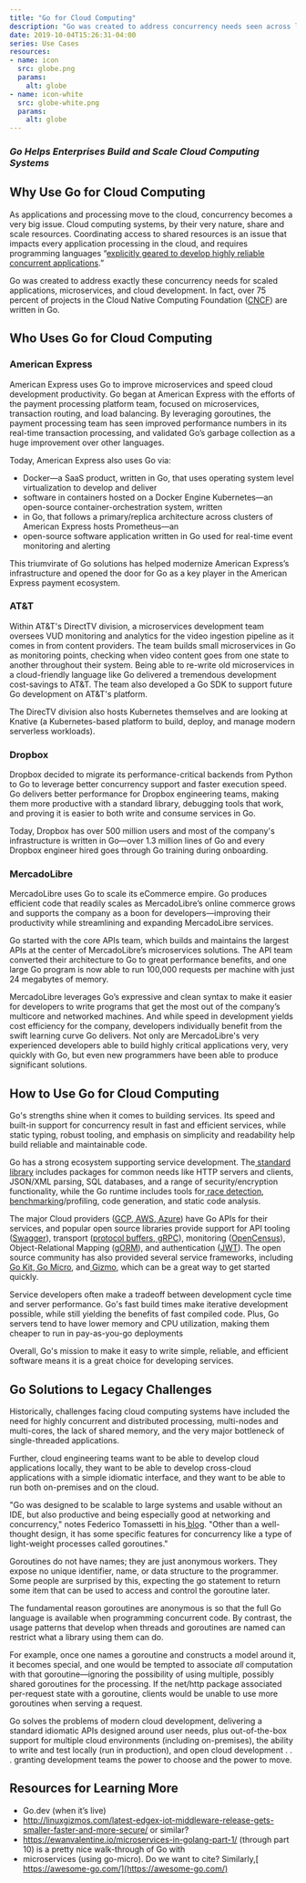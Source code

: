 ```yaml
---
title: "Go for Cloud Computing"
description: "Go was created to address concurrency needs seen across large systems and in cloud development. With a strong ecosystem of tools supporting service development, Go APIs on major cloud providers, and a variety of popular open source libraries it is easier than ever to build services with Go."
date: 2019-10-04T15:26:31-04:00
series: Use Cases
resources:
- name: icon
  src: globe.png
  params:
    alt: globe
- name: icon-white
  src: globe-white.png
  params:
    alt: globe
---
```


### _Go Helps Enterprises Build and Scale Cloud Computing Systems_

## **Why Use Go for Cloud Computing**

As applications and processing move to the cloud, concurrency becomes a very big issue. Cloud computing systems, by
their very nature, share and scale resources. Coordinating access to shared resources is an issue that impacts every
application processing in the cloud, and requires programming languages “[explicitly geared to develop highly reliable
concurrent applications](https://tomassetti.me/best-programming-languages/).”

Go was created to address exactly these concurrency needs for scaled applications, microservices, and cloud development.
In fact, over 75 percent of projects in the Cloud Native Computing Foundation ([CNCF](https://www.cncf.io/projects/))
are written in Go.

## **Who Uses Go for Cloud Computing**

### **American Express**

American Express uses Go to improve microservices and speed cloud development productivity. Go began at American Express
with the efforts of the payment processing platform team, focused on microservices, transaction routing, and load
balancing. By leveraging goroutines, the payment processing team has seen improved performance numbers in its real-time
transaction processing, and validated Go’s garbage collection as a huge improvement over other languages.

Today, American Express also uses Go via:

*   Docker—a SaaS product, written in Go, that uses operating system level virtualization to develop and deliver
*   software in containers hosted on a Docker Engine Kubernetes—an open-source container-orchestration system, written
*   in Go, that follows a primary/replica architecture across clusters of American Express hosts Prometheus—an
*   open-source software application written in Go used for real-time event monitoring and alerting

This triumvirate of Go solutions has helped modernize American Express’s infrastructure and opened the door for Go as a
key player in the American Express payment ecosystem.

### **AT&T**

Within AT&T's DirectTV division, a microservices development team oversees VUD monitoring and analytics for the video
ingestion pipeline as it comes in from content providers. The team builds small microservices in Go as monitoring
points, checking when video content goes from one state to another throughout their system. Being able to re-write old
microservices in a cloud-friendly language like Go delivered a tremendous development cost-savings to AT&T.  The team
also developed a Go SDK to support future Go development on AT&T's platform.

The DirecTV division also hosts Kubernetes themselves and are looking at Knative (a Kubernetes-based platform to build,
deploy, and manage modern serverless workloads).

### **Dropbox**

Dropbox decided to migrate its performance-critical backends from Python to Go to leverage better concurrency support
and faster execution speed.  Go delivers better performance for Dropbox engineering teams, making them more productive
with a standard library, debugging tools that work, and proving it is easier to both write and consume services in Go.

Today, Dropbox has over 500 million users and most of the company's infrastructure is written in Go—over 1.3 million
lines of Go and every Dropbox engineer hired goes through Go training during onboarding.

### **MercadoLibre**

MercadoLibre uses Go to scale its eCommerce empire.  Go produces efficient code that readily scales as MercadoLibre’s
online commerce grows and supports the company as a boon for developers—improving their productivity while streamlining
and expanding MercadoLibre services.

Go started with the core APIs team, which builds and maintains the largest APIs at the center of MercadoLibre’s
microservices solutions. The API team converted their architecture to Go to great performance benefits, and one large Go
program is now able to run 100,000 requests per machine with just 24 megabytes of memory.

MercadoLibre leverages Go’s expressive and clean syntax to make it easier for developers to write programs that get the
most out of the company’s multicore and networked machines. And while speed in development yields cost efficiency for
the company, developers individually benefit from the swift learning curve Go delivers. Not only are MercadoLibre's very
experienced developers able to build highly critical applications very, very quickly with Go, but even new programmers
have been able to produce significant solutions.

## **How to Use Go for Cloud Computing**

Go's strengths shine when it comes to building services. Its speed and built-in support for concurrency result in fast
and efficient services, while static typing, robust tooling, and emphasis on simplicity and readability help build
reliable and maintainable code.

Go has a strong ecosystem supporting service development. The[ standard library](https://golang.org/pkg/) includes
packages for common needs like HTTP servers and clients, JSON/XML parsing, SQL databases, and a range of
security/encryption functionality, while the Go runtime includes tools for[ race
detection](https://golang.org/doc/articles/race_detector.html),[
benchmarking](https://golang.org/pkg/testing/#hdr-Benchmarks)/profiling, code generation, and static code analysis.

The major Cloud providers ([GCP](https://cloud.google.com/go/home),[ AWS](https://aws.amazon.com/sdk-for-go/),[
Azure](https://docs.microsoft.com/en-us/azure/go/)) have Go APIs for their services, and popular open source libraries
provide support for API tooling ([Swagger](https://github.com/go-swagger/go-swagger)), transport ([protocol
buffers](https://github.com/golang/protobuf),[ gRPC](https://grpc.io/docs/quickstart/go/)), monitoring
([OpenCensus](https://godoc.org/go.opencensus.io)), Object-Relational Mapping ([gORM](https://gorm.io/)), and
authentication ([JWT](https://github.com/dgrijalva/jwt-go)). The open source community has also provided several service
frameworks, including[ Go Kit](https://gokit.io/),[ Go Micro](https://micro.mu/docs/go-micro.html), and[
Gizmo](https://github.com/nytimes/gizmo), which can be a great way to get started quickly.

Service developers often make a tradeoff between development cycle time and server performance. Go's fast build times
make iterative development possible, while still yielding the benefits of fast compiled code. Plus, Go servers tend to
have lower memory and CPU utilization, making them cheaper to run in pay-as-you-go deployments

Overall, Go's mission to make it easy to write simple, reliable, and efficient software means it is a great choice for
developing services.

## **Go Solutions to Legacy Challenges**

Historically, challenges facing cloud computing systems have included the need for highly concurrent and distributed
processing, multi-nodes and multi-cores, the lack of shared memory, and the very major bottleneck of single-threaded
applications.

Further, cloud engineering teams want to be able to develop cloud applications locally, they want to be able to develop
cross-cloud applications with a simple idiomatic interface, and they want to be able to run both on-premises and on the
cloud.

"Go was designed to be scalable to large systems and usable without an IDE, but also productive and being especially
good at networking and concurrency," notes Federico Tomassetti in his[
blog](https://tomassetti.me/best-programming-languages/). "Other than a well-thought design, it has some specific
features for concurrency like a type of light-weight processes called goroutines."

Goroutines do not have names; they are just anonymous workers. They expose no unique identifier, name, or data structure
to the programmer. Some people are surprised by this, expecting the go statement to return some item that can be used to
access and control the goroutine later.

The fundamental reason goroutines are anonymous is so that the full Go language is available when programming concurrent
code. By contrast, the usage patterns that develop when threads and goroutines are named can restrict what a library
using them can do.

For example, once one names a goroutine and constructs a model around it, it becomes special, and one would be tempted
to associate _all_ computation with that goroutine—ignoring the possibility of using multiple, possibly shared
goroutines for the processing. If the net/http package associated per-request state with a goroutine, clients would be
unable to use more goroutines when serving a request.

Go solves the problems of modern cloud development, delivering a standard idiomatic APIs designed around user needs,
plus out-of-the-box support for multiple cloud environments (including on-premises), the ability to write and test
locally (run in production), and open cloud development . . . granting development teams the power to choose and the
power to move.

## **Resources for Learning More**

*   Go.dev (when it’s live)
*   http://linuxgizmos.com/latest-edgex-iot-middleware-release-gets-smaller-faster-and-more-secure/ or similar?
*   https://ewanvalentine.io/microservices-in-golang-part-1/ (through part 10) is a pretty nice walk-through of Go with
*   microservices (using go-micro). Do we want to cite? Similarly,[ https://awesome-go.com/](https://awesome-go.com/)
